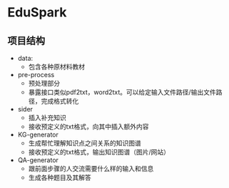 # EduSpark
## 项目结构
- data:
    - 包含各种原材料教材
- pre-process
    - 预处理部分
    - 暴露接口类似pdf2txt，word2txt。可以给定输入文件路径/输出文件路径，完成格式转化
- sider
    - 插入补充知识
    - 接收预定义的txt格式，向其中插入额外内容
- KG-generator
    - 生成帮忙理解知识点之间关系的知识图谱
    - 接收预定义的txt格式，输出知识图谱（图片/网站）
- QA-generator
    - 跟前面步骤的人交流需要什么样的输入和信息
    - 生成各种题目及其解答
